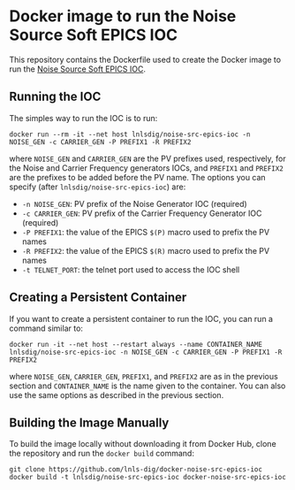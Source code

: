 Docker image to run the Noise Source Soft EPICS IOC
==================================================================

This repository contains the Dockerfile used to create the Docker image to run the
[Noise Source Soft EPICS IOC](https://github.com/lnls-dig/noise-src-epics-ioc).

## Running the IOC

The simples way to run the IOC is to run:

    docker run --rm -it --net host lnlsdig/noise-src-epics-ioc -n NOISE_GEN -c CARRIER_GEN -P PREFIX1 -R PREFIX2

where `NOISE_GEN` and `CARRIER_GEN` are the PV prefixes used, respectively,
for the Noise and Carrier Frequency generators IOCs, and `PREFIX1`
and `PREFIX2` are the prefixes to be added before the PV name.
The options you can specify (after `lnlsdig/noise-src-epics-ioc`) are:

- `-n NOISE_GEN`: PV prefix of the Noise Generator IOC (required)
- `-c CARRIER_GEN`: PV prefix of the Carrier Frequency Generator IOC (required)
- `-P PREFIX1`: the value of the EPICS `$(P)` macro used to prefix the PV names
- `-R PREFIX2`: the value of the EPICS `$(R)` macro used to prefix the PV names
- `-t TELNET_PORT`: the telnet port used to access the IOC shell

## Creating a Persistent Container

If you want to create a persistent container to run the IOC, you can run a
command similar to:

    docker run -it --net host --restart always --name CONTAINER_NAME lnlsdig/noise-src-epics-ioc -n NOISE_GEN -c CARRIER_GEN -P PREFIX1 -R PREFIX2

where `NOISE_GEN`, `CARRIER_GEN`, `PREFIX1`, and `PREFIX2` are as in the previous
section and `CONTAINER_NAME` is the name given to the container. You can also use
the same options as described in the previous section.

## Building the Image Manually

To build the image locally without downloading it from Docker Hub, clone the
repository and run the `docker build` command:

    git clone https://github.com/lnls-dig/docker-noise-src-epics-ioc
    docker build -t lnlsdig/noise-src-epics-ioc docker-noise-src-epics-ioc
